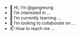 - 👋 Hi, I’m @gangreung
- 👀 I’m interested in ...
- 🌱 I’m currently learning ...
- 💞️ I’m looking to collaborate on ...
- 📫 How to reach me ...

<!---
gangreung/gangreung is a ✨ special ✨ repository because its `README.md` (this file) appears on your GitHub profile.
You can click the Preview link to take a look at your changes.
--->
